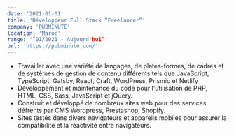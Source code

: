 ```yaml
---
date: '2021-01-01'
title: 'Développeur Full Stack “Freelancer”'
company: 'PUBMINUTE'
location: 'Maroc'
range: '“01/2021 - Aujourd'hui”'
url: 'https://pubminute.com/'
---
```


- Travailler avec une variété de langages, de plates-formes, de cadres et de systèmes de gestion de contenu différents tels que JavaScript, TypeScript, Gatsby, React, Craft, WordPress, Prismic et Netlify
- Développement et maintenance du code pour l'utilisation de PHP, HTML, CSS, Sass, JavaScript et jQuery.
- Construit et développé de nombreux sites web pour des services défrents par CMS Wordpress, Prestashop, Shopify.
- Sites testés dans divers navigateurs et appareils mobiles pour assurer la compatibilité et la réactivité entre navigateurs.
